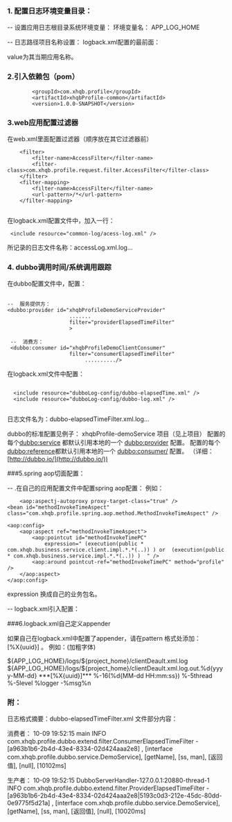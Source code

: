 ### 1. 配置日志环境变量目录：

 --  设置应用日志根目录系统环境变量：
 环境变量名：  APP_LOG_HOME
     
--   日志路径项目名称设置：
 logback.xml配置的最前面：
 
 <variable name="project_home" value="demoService" />
 
 value为其当期应用名称。
 

### 2.引入依赖包（pom）

            <groupId>com.xhqb.profile</groupId>
            <artifactId>xhqbProfile-common</artifactId>
            <version>1.0.0-SNAPSHOT</version>
            

### 3.web应用配置过滤器

在web.xml里面配置过滤器（顺序放在其它过滤器前）


```
    <filter>
        <filter-name>AccessFilter</filter-name>
        <filter-class>com.xhqb.profile.request.filter.AccessFilter</filter-class>
    </filter>
    <filter-mapping>
        <filter-name>AccessFilter</filter-name>
        <url-pattern>/*</url-pattern>
    </filter-mapping>


```
在logback.xml配置文件中，加入一行：

```
 <include resource="common-log/acess-log.xml" />

```

所记录的日志文件名称：accessLog.xml.log...




### 4. dubbo调用时间/系统调用跟踪
  
在dubbo配置文件中，配置：


```

--  服务提供方：
<dubbo:provider id="xhqbProfileDemoServiceProvider"
                    .......
                    filter="providerElapsedTimeFilter"
                    >
  
 --  消费方：
 <dubbo:consumer id="xhqbProfileDemoClientConsumer"
                    filter="consumerElapsedTimeFilter"                  
                         ........../>

```


在logback.xml文件中配置：


```
  
  <include resource="dubboLog-config/dubbo-elapsedTime.xml" />
  <include resource="dubboLog-config/dubbo-log.xml" />
  
```

日志文件名为：dubbo-elapsedTimeFilter.xml.log...


dubbo的标准配置见例子： xhqbProfile-demoService 项目（见上项目）
配置的每个<dubbo:service> 都默认引用本地的一个  <dubbo:provider>  配置。
配置的每个<dubbo:reference>都默认引用本地的一个 <dubbo:consumer/> 配置。
（详细：[http://dubbo.io/](http://dubbo.io/))
 
 

###5.spring aop切面配置：

--  .在自己的应用配置文件中配置spring aop配置：
例如：

    	<aop:aspectj-autoproxy proxy-target-class="true" />
	<bean id="methodInvokeTimeAspect" class="com.xhqb.profile.spring.aop.method.MethodInvokeTimeAspect" />

	<aop:config>
		<aop:aspect ref="methodInvokeTimeAspect">
			<aop:pointcut id="methodInvokeTimePC"
				expression=" (execution(public * com.xhqb.business.service.client.impl.*.*(..)) ) or  (execution(public * com.xhqb.business.service.impl.*.*(..)) )  " />
			<aop:around pointcut-ref="methodInvokeTimePC" method="profile" />
		</aop:aspect>
	</aop:config>


expression 换成自己的业务包名。

-- logback.xml引入配置：

   
  <include resource="spring-aop/aop-elapsedTime.xml" />


###6.logback.xml自己定义appender

如果自己在logback.xml中配置了appender，请在pattern 格式处添加：[%X{uuid}] 。
例如：(加粗字体)

<appender name="defaultAppender" class="ch.qos.logback.core.rolling.RollingFileAppender">
		<file>${APP_LOG_HOME}/logs/${project_home}/clientDeault.xml.log</file>
		<rollingPolicy class="ch.qos.logback.core.rolling.TimeBasedRollingPolicy">
			<FileNamePattern>${APP_LOG_HOME}/logs/${project_home}/clientDeault.xml.log.out.%d{yyyy-MM-dd}
			</FileNamePattern>
		</rollingPolicy>
		<encoder>
			<pattern> ***[%X{uuid}]***   %-16(%d{MM-dd HH:mm:ss}) %-5thread %-5level %logger -%msg%n</pattern>
		</encoder>
	</appender>
	
	
### 附：
日志格式摘要：dubbo-elapsedTimeFilter.xml 文件部分内容：

消费者：
10-09 19:52:15   main  INFO  com.xhqb.profile.dubbo.extend.filter.ConsumerElapsedTimeFilter -[a963b1b6-2b4d-43e4-8334-02d424aaa2e8] , [interface com.xhqb.profile.dubbo.service.DemoService], [getName], [ss, man], [返回值], [null], [10102ms]   


生产者：
10-09 19:52:15   DubboServerHandler-127.0.0.1:20880-thread-1 INFO  com.xhqb.profile.dubbo.extend.filter.ProviderElapsedTimeFilter -[a963b1b6-2b4d-43e4-8334-02d424aaa2e8|5193c0d3-212e-45dc-80dd-0e9775f5d21a] , [interface com.xhqb.profile.dubbo.service.DemoService], [getName], [ss, man], [返回值], [null], [10020ms]   


 